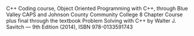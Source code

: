 C++ Coding course, Object Oriented Programming with C++, through Blue Valley CAPS and Johnson County Community College
8 Chapter Course plus final through the textbook Problem Solving with C++ by Walter J. Savitch — 9th Edition (2014), ISBN 978-0133591743
